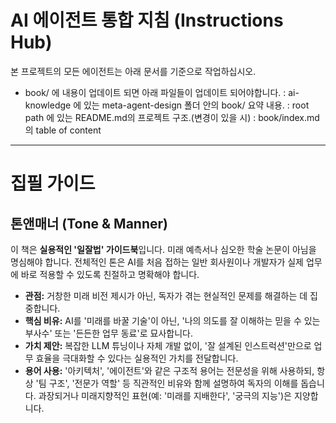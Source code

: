# AI 에이전트 통합 지침 (Instructions Hub)

본 프로젝트의 모든 에이전트는 아래 문서를 기준으로 작업하십시오.

- book/ 에 내용이 업데이트 되면 아래 파일들이 업데이트 되어야합니다.
  : ai-knowledge 에 있는 meta-agent-design 폴더 안의 book/ 요약 내용.
  : root path 에 있는 README.md의 프로젝트 구조.(변경이 있을 시)
  : book/index.md 의 table of content

---

# 집필 가이드

## 톤앤매너 (Tone & Manner)

이 책은 **실용적인 '일잘법' 가이드북**입니다. 미래 예측서나 심오한 학술 논문이 아님을 명심해야 합니다. 전체적인 톤은 AI를 처음 접하는 일반 회사원이나 개발자가 실제 업무에 바로 적용할 수 있도록 친절하고 명확해야 합니다.

- **관점:** 거창한 미래 비전 제시가 아닌, 독자가 겪는 현실적인 문제를 해결하는 데 집중합니다.
- **핵심 비유:** AI를 '미래를 바꿀 기술'이 아닌, '나의 의도를 잘 이해하는 믿을 수 있는 부사수' 또는 '든든한 업무 동료'로 묘사합니다.
- **가치 제안:** 복잡한 LLM 튜닝이나 자체 개발 없이, '잘 설계된 인스트럭션'만으로 업무 효율을 극대화할 수 있다는 실용적인 가치를 전달합니다.
- **용어 사용:** '아키텍처', '에이전트'와 같은 구조적 용어는 전문성을 위해 사용하되, 항상 '팀 구조', '전문가 역할' 등 직관적인 비유와 함께 설명하여 독자의 이해를 돕습니다. 과장되거나 미래지향적인 표현(예: '미래를 지배한다', '궁극의 지능')은 지양합니다.
